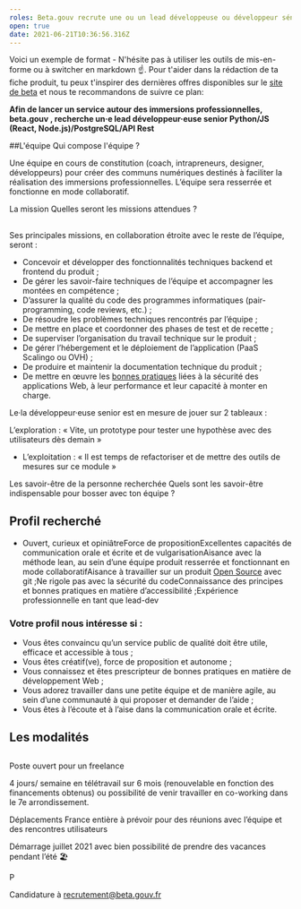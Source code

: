 ```yaml
---
roles: Beta.gouv recrute une ou un lead développeuse ou développeur sénior.
open: true
date: 2021-06-21T10:36:56.316Z
---
```

Voici un exemple de format - N'hésite pas à utiliser les outils de mis-en-forme ou à switcher en markdown ☝️. Pour t'aider dans la rédaction de ta fiche produit, tu peux t'inspirer des dernières offres disponibles sur le [site de beta](https://beta.gouv.fr/recrutement/) et nous te recommandons de suivre ce plan:

<!--StartFragment-->

**Afin de lancer un service autour des immersions professionnelles, beta.gouv , recherche un·e lead développeur·euse senior Python/JS (React, Node.js)/PostgreSQL/API Rest**

<!--EndFragment-->



\##L'équipe Qui compose l'équipe ?

<!--StartFragment-->

Une équipe en cours de constitution (coach, intrapreneurs, designer, développeurs) pour créer des communs numériques destinés à faciliter la réalisation des immersions professionnelles. L’équipe sera resserrée et fonctionne en mode collaboratif. 



<!--EndFragment-->

La mission Quelles seront les missions attendues ?

## <!--StartFragment-->

Ses principales missions, en collaboration étroite avec le reste de l’équipe, seront :

* Concevoir et développer des fonctionnalités techniques backend et frontend du produit ;
* De gérer les savoir-faire techniques de l’équipe et accompagner les montées en compétence ;
* D’assurer la qualité du code des programmes informatiques (pair-programming, code reviews, etc.) ;
* De résoudre les problèmes techniques rencontrés par l’équipe ;
* De mettre en place et coordonner des phases de test et de recette ;
* De superviser l’organisation du travail technique sur le produit ;
* De gérer l’hébergement et le déploiement de l’application (PaaS Scalingo ou OVH) ;
* De produire et maintenir la documentation technique du produit ;
* De mettre en œuvre les [bonnes pratiques](https://doc.incubateur.net/communaute/gerer-sa-startup-detat-ou-de-territoires-au-quotidien/la-vie-dune-se/construction/kit-de-demarrage) liées à la sécurité des applications Web, à leur performance et leur capacité à monter en charge.

Le·la développeur·euse senior est en mesure de jouer sur 2 tableaux :

L’exploration : « Vite, un prototype pour tester une hypothèse avec des utilisateurs dès demain »

* L’exploitation : « Il est temps de refactoriser et de mettre des outils de mesures sur ce module »

<!--EndFragment-->

Les savoir-être de la personne recherchée Quels sont les savoir-être indispensable pour bosser avec ton équipe ?

<!--StartFragment-->

## Profil recherché

* <!--StartFragment-->

  Ouvert, curieux et opiniâtreForce de propositionExcellentes capacités de communication orale et écrite et de vulgarisationAisance avec la méthode lean, au sein d’une équipe produit resserrée et fonctionnant en mode collaboratifAisance à travailler sur un produit [Open Source](https://github.com/MTES-MCT/acceslibre) avec git ;Ne rigole pas avec la sécurité du codeConnaissance des principes et bonnes pratiques en matière d’accessibilité ;Expérience professionnelle en tant que lead-dev

  <!--EndFragment-->

### Votre profil nous intéresse si :

* Vous êtes convaincu qu’un service public de qualité doit être utile, efficace et accessible à tous ;
* Vous êtes créatif(ve), force de proposition et autonome ;
* Vous connaissez et êtes prescripteur de bonnes pratiques en matière de développement Web ;
* Vous adorez travailler dans une petite équipe et de manière agile, au sein d’une communauté à qui proposer et demander de l’aide ;
* Vous êtes à l’écoute et à l’aise dans la communication orale et écrite.

<!--EndFragment-->

## Les modalités 

## <!--StartFragment-->

Poste ouvert pour un freelance

4 jours/ semaine en télétravail sur 6 mois (renouvelable en fonction des financements obtenus) ou possibilité de venir travailler en co-working dans le 7e arrondissement. 

Déplacements France entière à prévoir pour des réunions avec l’équipe et des rencontres utilisateurs 

Démarrage juillet 2021 avec bien possibilité de prendre des vacances pendant l’été 🏖



<!--EndFragment-->P

Candidature à recrutement@beta.gouv.fr
